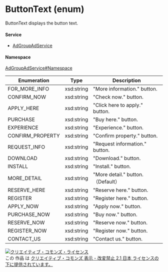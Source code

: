 

# ButtonText (enum)

ButtonText displays the button text.

#### Service

+ [AdGroupAdService](../../services/AdGroupAdService.md)

#### Namespace

[AdGroupAdService#Namespace](../../services/AdGroupAdService.md#namespace)

| Enumeration  |       Type       |          Description          |
| ------------ | ---------------- | ----------------------------- |
| FOR_MORE_INFO | xsd:string | &#34;More information.&#34; button. |
| CONFIRM_NOW | xsd:string | &#34;Check now.&#34; button. |
| APPLY_HERE | xsd:string | &#34;Click here to apply.&#34; button. |
| PURCHASE | xsd:string | &#34;Buy here.&#34; button. |
| EXPERIENCE | xsd:string | &#34;Experience.&#34; button. |
| CONFIRM_PROPERTY | xsd:string | &#34;Confirm property.&#34; button. |
| REQUEST_INFO | xsd:string | &#34;Request information.&#34; button. |
| DOWNLOAD | xsd:string | &#34;Download.&#34; button. |
| INSTALL | xsd:string | &#34;Install.&#34; button. |
| MORE_DETAIL | xsd:string | &#34;More detail.&#34; button.（Default） |
| RESERVE_HERE | xsd:string | &#34;Reserve here.&#34; button. |
| REGISTER | xsd:string | &#34;Register here.&#34; button. |
| APPLY_NOW | xsd:string | &#34;Apply now.&#34; button. |
| PURCHASE_NOW | xsd:string | &#34;Buy now.&#34; button. |
| RESERVE_NOW | xsd:string | &#34;Reserve now.&#34; button. |
| REGISTER_NOW | xsd:string | &#34;Register now.&#34; button. |
| CONTACT_US | xsd:string | &#34;Contact us.&#34; button. |

<a rel="license" href="http://creativecommons.org/licenses/by-nd/2.1/jp/"><img alt="クリエイティブ・コモンズ・ライセンス" style="border-width:0" src="https://i.creativecommons.org/l/by-nd/2.1/jp/88x31.png" /></a><br />この 作品 は <a rel="license" href="http://creativecommons.org/licenses/by-nd/2.1/jp/">クリエイティブ・コモンズ 表示 - 改変禁止 2.1 日本 ライセンスの下に提供されています。</a>
